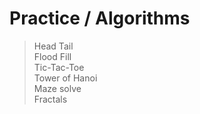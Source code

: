 # Practice / Algorithms

> Head Tail  
> Flood Fill  
> Tic-Tac-Toe   
> Tower of Hanoi  
> Maze solve  
> Fractals  
